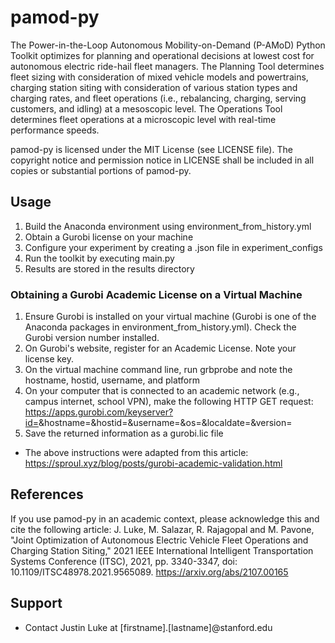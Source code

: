 # pamod-py
The Power-in-the-Loop Autonomous Mobility-on-Demand (P-AMoD) Python Toolkit optimizes for planning and operational decisions at lowest cost for autonomous electric ride-hail fleet managers.
The Planning Tool determines fleet sizing with consideration of mixed vehicle models and powertrains, charging station siting with consideration of various station types and charging rates, and fleet operations (i.e., rebalancing, charging, serving customers, and idling) at a mesoscopic level.
The Operations Tool determines fleet operations at a microscopic level with real-time performance speeds.

pamod-py is licensed under the MIT License (see LICENSE file). The copyright notice and permission notice in LICENSE shall be included in all
copies or substantial portions of pamod-py.

## Usage
1) Build the Anaconda environment using environment_from_history.yml
2) Obtain a Gurobi license on your machine
3) Configure your experiment by creating a .json file in experiment_configs
4) Run the toolkit by executing main.py 
5) Results are stored in the results directory

### Obtaining a Gurobi Academic License on a Virtual Machine
1) Ensure Gurobi is installed on your virtual machine (Gurobi is one of the Anaconda packages in environment_from_history.yml). Check the Gurobi version number installed. 
2) On Gurobi's website, register for an Academic License. Note your license key.
3) On the virtual machine command line, run grbprobe and note the hostname, hostid, username, and platform
4) On your computer that is connected to an academic network (e.g., campus internet, school VPN), make the following HTTP GET request: https://apps.gurobi.com/keyserver?id=<key>&hostname=<hostname>&hostid=<hostid>&username=<username>&os=<platform>&localdate=<YYYY-MM-DD>&version=<version>
5) Save the returned information as a gurobi.lic file
* The above instructions were adapted from this article: https://sproul.xyz/blog/posts/gurobi-academic-validation.html

## References
If you use pamod-py in an academic context, please acknowledge this and cite the following article:
J. Luke, M. Salazar, R. Rajagopal and M. Pavone, "Joint Optimization of Autonomous Electric Vehicle Fleet Operations and Charging Station Siting," 2021 IEEE International Intelligent Transportation Systems Conference (ITSC), 2021, pp. 3340-3347, doi: 10.1109/ITSC48978.2021.9565089.
https://arxiv.org/abs/2107.00165

## Support
* Contact Justin Luke at [firstname].[lastname]@stanford.edu
